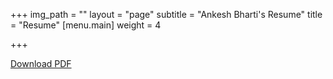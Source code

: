 +++
img_path = ""
layout = "page"
subtitle = "Ankesh Bharti's Resume"
title = "Resume"
[menu.main]
weight = 4

+++
<p><a href="https://raw.githubusercontent.com/shermisaurus/ankeshb/17627a03edafcd801bbca77fb6be7e4b51bb75d7/content/resume/Ankesh_Bharti_s_Resume.pdf">Download PDF</a></p>

<object data='https://raw.githubusercontent.com/shermisaurus/ankeshb/17627a03edafcd801bbca77fb6be7e4b51bb75d7/content/resume/Ankesh_Bharti_s_Resume.pdf'
type='application/pdf'
width='100%'
height='100%'>
</object>

<!-- https://pdfobject.com/generator/ -->